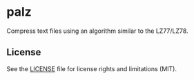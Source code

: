 # palz

Compress text files using an algorithm similar to the LZ77/LZ78.


## License

See the [LICENSE](LICENSE) file for license rights and limitations (MIT).
